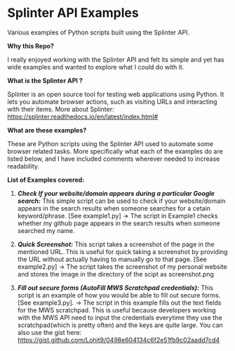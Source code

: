 # Splinter API Examples
Various examples of Python scripts built using the Splinter API. 

**Why this Repo?**

I really enjoyed working with the Splinter API and felt its simple and yet has wide examples and wanted to explore what I could do with it.

**What is the Splinter API ?**

Splinter is an open source tool for testing web applications using Python. It lets you automate browser actions, such as visiting URLs and interacting with their items.
More about Splinter: https://splinter.readthedocs.io/en/latest/index.html#

**What are these examples?**

These are Python scripts using the Splinter API used to automate some browser related tasks. More specifically what each of the examples do are listed below, and I have included comments wherever needed to increase readability.

**List of Examples covered:**

1. ***Check If your website/domain appears during a particular Google search:*** This simple script can be used to check if your website/domain appears in the search results when someone searches for a cetain keyword/phrase. [See example1.py]
-> The script in Example1 checks whether my github page appears in the search results when someone searched my name. 

2. ***Quick Screenshot:*** This script takes a screenshot of the page in the mentioned URL. This is useful for quick taking a screenshot by providing the URL without actually having to manually go to that page. [See example2.py]
-> The script takes the screenshot of my personal website and stores the image in the directory of the scipt as screenshot.png

3. ***Fill out secure forms (AutoFill MWS Scratchpad credentials):*** This script is an example of how you would be able to fill out secure forms. [See example3.py]. 
      -> The script in this example fills out the text fields for the MWS scratchpad. This is useful because developers working with the MWS API need to input the credentials everytime they use the scratchpad(which is pretty often) and the keys are quite large. You can also use the gist here: https://gist.github.com/Lohit9/0498e604134c6f2e51fb9c02aadd7cd4


